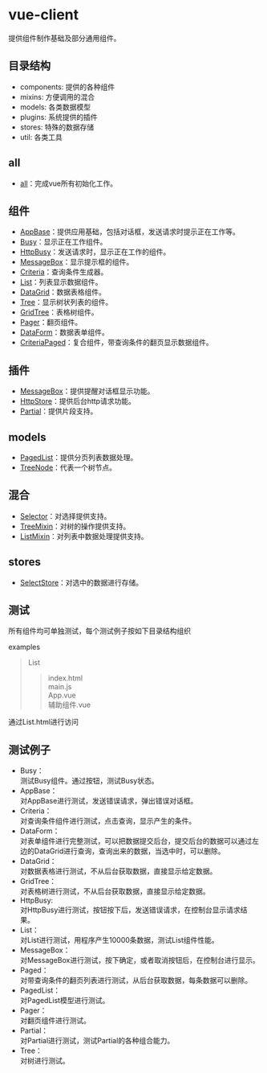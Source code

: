 # vue-client

提供组件制作基础及部分通用组件。

## 目录结构

* components: 提供的各种组件
* mixins: 方便调用的混合
* models: 各类数据模型
* plugins: 系统提供的插件
* stores: 特殊的数据存储
* util: 各类工具

## all

* [all](docs/all.md)：完成vue所有初始化工作。

## 组件

* [AppBase](docs/AppBase.md)：提供应用基础，包括对话框，发送请求时提示正在工作等。
* [Busy](docs/Busy.md)：显示正在工作组件。
* [HttpBusy](docs/HttpBusy.md)：发送请求时，显示正在工作的组件。
* [MessageBox](docs/MessageBox.md)：显示提示框的组件。
* [Criteria](docs/Criteria.md)：查询条件生成器。
* [List](docs/List.md)：列表显示数据组件。
* [DataGrid](docs/DataGrid.md)：数据表格组件。
* [Tree](docs/Tree.md)：显示树状列表的组件。
* [GridTree](docs/GridTree.md)：表格树组件。
* [Pager](docs/Pager.md)：翻页组件。
* [DataForm](docs/Pager.md)：数据表单组件。
* [CriteriaPaged](docs/CriteriaPaged.md)：复合组件，带查询条件的翻页显示数据组件。

## 插件

* [MessageBox](docs/MessageBox.md)：提供提醒对话框显示功能。
* [HttpStore](docs/MessageBox.md)：提供后台http请求功能。
* [Partial](docs/MessageBox.md)：提供片段支持。

## models

* [PagedList](docs/PagedList.md)：提供分页列表数据处理。
* [TreeNode](docs/TreeNode.md)：代表一个树节点。

## 混合

* [Selector](docs/Selector.md)：对选择提供支持。
* [TreeMixin](docs/TreeMixin.md)：对树的操作提供支持。
* [ListMixin](docs/ListMixin.md)：对列表中数据处理提供支持。

## stores

* [SelectStore](docs/Selector.md)：对选中的数据进行存储。

## 测试

所有组件均可单独测试，每个测试例子按如下目录结构组织

examples
>List
>>index.html  
>>main.js  
>>App.vue  
>>辅助组件.vue

通过List.html进行访问

## 测试例子

* Busy：  
测试Busy组件。通过按钮，测试Busy状态。
* AppBase：  
对AppBase进行测试，发送错误请求，弹出错误对话框。
* Criteria：  
对查询条件组件进行测试，点击查询，显示产生的条件。
* DataForm：  
对表单组件进行完整测试，可以把数据提交后台，提交后台的数据可以通过左边的DataGrid进行查询，查询出来的数据，当选中时，可以删除。
* DataGrid：  
对数据表格进行测试，不从后台获取数据，直接显示给定数据。
* GridTree：  
对表格树进行测试，不从后台获取数据，直接显示给定数据。
* HttpBusy:  
对HttpBusy进行测试，按钮按下后，发送错误请求，在控制台显示请求结果。
* List：  
对List进行测试，用程序产生10000条数据，测试List组件性能。
* MessageBox：  
对MessageBox进行测试，按下确定，或者取消按钮后，在控制台进行显示。
* Paged：  
对带查询条件的翻页列表进行测试，从后台获取数据，每条数据可以删除。
* PagedList：  
对PagedList模型进行测试。
* Pager：  
对翻页组件进行测试。
* Partial：  
对Partial进行测试，测试Partial的各种组合能力。
* Tree：  
对树进行测试。
